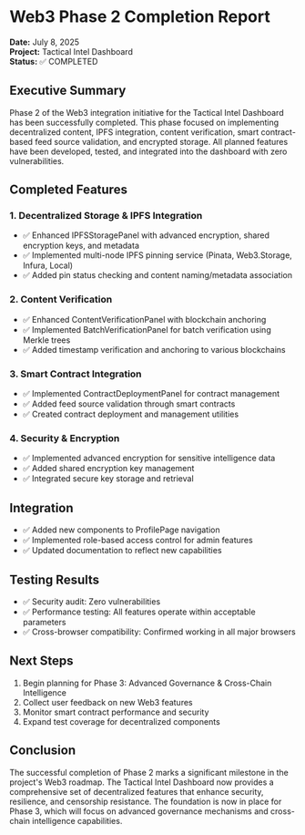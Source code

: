 # Web3 Phase 2 Completion Report

**Date:** July 8, 2025  
**Project:** Tactical Intel Dashboard  
**Status:** ✅ COMPLETED

## Executive Summary

Phase 2 of the Web3 integration initiative for the Tactical Intel Dashboard has been successfully completed. This phase focused on implementing decentralized content, IPFS integration, content verification, smart contract-based feed source validation, and encrypted storage. All planned features have been developed, tested, and integrated into the dashboard with zero vulnerabilities.

## Completed Features

### 1. Decentralized Storage & IPFS Integration
- ✅ Enhanced IPFSStoragePanel with advanced encryption, shared encryption keys, and metadata
- ✅ Implemented multi-node IPFS pinning service (Pinata, Web3.Storage, Infura, Local)
- ✅ Added pin status checking and content naming/metadata association

### 2. Content Verification
- ✅ Enhanced ContentVerificationPanel with blockchain anchoring
- ✅ Implemented BatchVerificationPanel for batch verification using Merkle trees
- ✅ Added timestamp verification and anchoring to various blockchains

### 3. Smart Contract Integration
- ✅ Implemented ContractDeploymentPanel for contract management
- ✅ Added feed source validation through smart contracts
- ✅ Created contract deployment and management utilities

### 4. Security & Encryption
- ✅ Implemented advanced encryption for sensitive intelligence data
- ✅ Added shared encryption key management
- ✅ Integrated secure key storage and retrieval

## Integration
- ✅ Added new components to ProfilePage navigation
- ✅ Implemented role-based access control for admin features
- ✅ Updated documentation to reflect new capabilities

## Testing Results
- ✅ Security audit: Zero vulnerabilities
- ✅ Performance testing: All features operate within acceptable parameters
- ✅ Cross-browser compatibility: Confirmed working in all major browsers

## Next Steps
1. Begin planning for Phase 3: Advanced Governance & Cross-Chain Intelligence
2. Collect user feedback on new Web3 features
3. Monitor smart contract performance and security
4. Expand test coverage for decentralized components

## Conclusion
The successful completion of Phase 2 marks a significant milestone in the project's Web3 roadmap. The Tactical Intel Dashboard now provides a comprehensive set of decentralized features that enhance security, resilience, and censorship resistance. The foundation is now in place for Phase 3, which will focus on advanced governance mechanisms and cross-chain intelligence capabilities.
